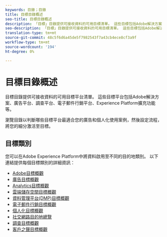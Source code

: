 ```yaml
---
keywords: 目錄；目錄
title: 目標目錄概述
seo-title: 目標目錄概述
description: 「目標」目錄提供可接收資料的可用目標清單。 這些目標包括Adobe解決方案、廣告平台、調查平台、電子郵件行銷平台等。
seo-description: 「目標」目錄提供可接收資料的可用目標清單。 這些目標包括Adobe解決方案、廣告平台、調查平台、電子郵件行銷平台等。
translation-type: tm+mt
source-git-commit: 48c5f6d6a45de5f7982543f7a43cb4ece8cf3a9f
workflow-type: tm+mt
source-wordcount: '194'
ht-degree: 0%

---
```



# 目標目錄概述

目標目錄提供可接收資料的可用目標平台清單。 這些目標平台包括Adobe解決方案、廣告平台、調查平台、電子郵件行銷平台、Experience Platform擴充功能等。

瀏覽目錄以判斷哪些目標平台最適合您的廣告和個人化使用案例，然後設定流程，將您的細分激活至目標。

## 目標類別

您可以在Adobe Experience Platform中將資料啟用至不同的目的地類別。 以下連結提供每個目標類別的詳細資訊：

- [Adobe目標概觀](./adobe/overview.md)
- [廣告目標概觀](./advertising/overview.md)
- [Analytics目標概觀](./analytics/overview.md)
- [雲端儲存空間目標概觀](./cloud-storage/overview.md)
- [資料管理平台(DMP)目標概觀](./data-management/overview.md)
- [電子郵件行銷目標概觀](./email-marketing/overview.md)
- [個人化目標概觀](./personalization/overview.md)
- [社交網路目的地總覽](./social/overview.md)
- [調查目標概觀](./survey/overview.md)
- [客戶之聲目標概觀](./voice/overview.md)